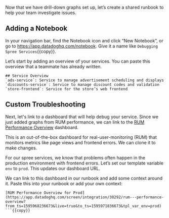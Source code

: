 Now that we have drill-down graphs set up, let’s create a shared runbook to help your team investigate issues. 
 
## Adding a Notebook
In your navigation bar, find the Notebook icon and click “New Notebook”, or go to https://app.datadoghq.com/notebook. Give it a name like `Debugging Spree Services`{{copy}}.  
 
Let’s start by adding an overview of your services. You can paste this overview that a teammate has already written.
 
```{{copy}}
## Service Overview
`ads-service`: Service to manage advertisement scheduling and displays  
`discounts-service`: Service to manage discount codes and validation  
`store-frontend`: Service for the store’s web frontend  
```
 
## Custom Troubleshooting
Next, let's link to a dashboard that will help debug your service. Since we just added graphs from RUM performance, we can link to the [RUM Performance Overview](https://app.datadoghq.com/screen/integration/30292/rum---performance-overview?from_ts=1595949761945&to_ts=1595953361945&live=true) dashboard.
 
This is an out-of-the-box dashboard for real-user-monitoring (RUM) that monitors metrics like page views and frontend errors. We can clone it to make changes.  
 
For our spree services, we know that problems often happen in the production environment with frontend errors. Let’s set our template variable `env` to `prod`. This updates our dashboard URL.  
 
We can link to this dashboard in our runbook and add some context around it. Paste this into your runbook or add your own context:  
 
``` 
[RUM Performance Overview for Prod](https://app.datadoghq.com/screen/integration/30292/rum---performance-overview?from_ts=1595968236673&live=true&to_ts=1595971836673&tpl_var_env=prod)
```{{copy}}
